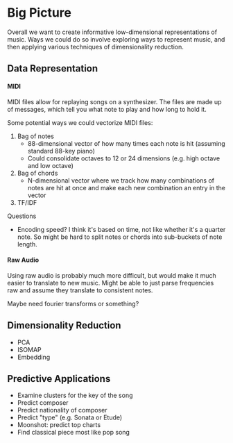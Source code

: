 # Big Picture

Overall we want to create informative low-dimensional representations of music.
Ways we could do so involve exploring ways to represent music, and then applying various techniques of dimensionality reduction.

## Data Representation

#### MIDI

MIDI files allow for replaying songs on a synthesizer.
The files are made up of messages, which tell you what note to play and how long to hold it.

Some potential ways we could vectorize MIDI files:
1. Bag of notes
    - 88-dimensional vector of how many times each note is hit (assuming standard 88-key piano)
    - Could consolidate octaves to 12 or 24 dimensions (e.g. high octave and low octave)
2. Bag of chords
    - N-dimensional vector where we track how many combinations of notes are hit at once and make each new combination an entry in the vector
3. TF/IDF

Questions
- Encoding speed? I think it's based on time, not like whether it's a quarter note. So might be hard to split notes or chords into sub-buckets of note length.

#### Raw Audio

Using raw audio is probably much more difficult, but would make it much easier to translate to new music.
Might be able to just parse frequencies raw and assume they translate to consistent notes.

Maybe need fourier transforms or something?

## Dimensionality Reduction

- PCA
- ISOMAP
- Embedding

## Predictive Applications

- Examine clusters for the key of the song
- Predict composer
- Predict nationality of composer
- Predict "type" (e.g. Sonata or Etude)
- Moonshot: predict top charts
- Find classical piece most like pop song
